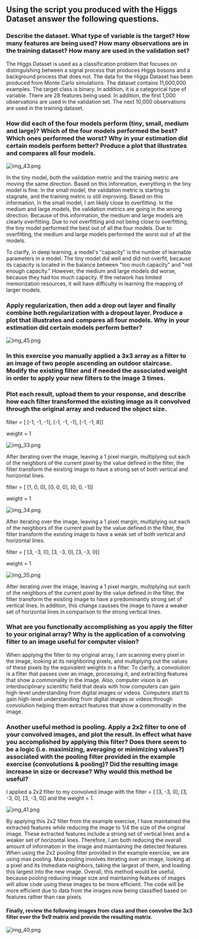 ## Using the script you produced with the Higgs Dataset answer the following questions.

### Describe the dataset. What type of variable is the target? How many features are being used? How many observations are in the training dataset? How many are used in the validation set?

The Higgs Dataset is used as a classification problem that focuses on distinguishing between a signal process that produces Higgs bosons and a background process that does not. The data for the Higgs Dataset has been produced from Monte Carlo simulations. The dataset contains 11,000,000 examples. The target class is binary. In addition, it is a categorical type of variable. There are 28 features being used. In addition, the first 1,000 observations are used in the validation set. The next 10,000 observations are used in the training dataset. 

### How did each of the four models perform (tiny, small, medium and large)? Which of the four models performed the best? Which ones performed the worst? Why in your estimation did certain models perform better? Produce a plot that illustrates and compares all four models.

![img_43.png](img_43.png)

In the tiny model, both the validation metric and the training metric are moving the same direction. Based on this information, everything in the tiny model is fine. In the small model, the validation metric is starting to stagnate, and the training metric is still improving. Based on this information, in the small model, I am likely close to overfitting. In the medium and large models, the validation metrics are going in the wrong direction. Because of this information, the medium and large models are clearly overfitting. Due to not overfitting and not being close to overfitting, the tiny model performed the best out of all the four models. Due to overfitting, the medium and large models performed the worst out of all the models. 

To clarify, in deep learning, a model's "capacity" is the number of learnable parameters in a model. The tiny model did well and did not overfit, because its capacity is located in the balance between "too much capacity" and "not enough capacity." However, the medium and large models did worse, because they had too much capacity. If the network has limited memorization resources, it will have difficulty in learning the mapping of larger models. 

### Apply regularization, then add a drop out layer and finally combine both regularization with a dropout layer. Produce a plot that illustrates and compares all four models. Why in your estimation did certain models perform better?

![img_45.png](img_45.png)



### In this exercise you manually applied a 3x3 array as a filter to an image of two people ascending an outdoor staircase. Modify the existing filter and if needed the associated weight in order to apply your new filters to the image 3 times.

### Plot each result, upload them to your response, and describe how each filter transformed the existing image as it convolved through the original array and reduced the object size. 

filter = [ [-1, -1, -1], [-1, -1, -1], [-1, -1, 8]]

weight  = 1

![img_33.png](img_33.png)

After iterating over the image, leaving a 1 pixel margin, multiplying out each of the neighbors of the current pixel by the value defined in the filter, the filter transform the existing image to have a strong set of both vertical and horizontal lines.

filter = [ [1, 0, 0], [0, 0, 0], [0, 0, -1]]

weight = 1

![img_34.png](img_34.png)

After iterating over the image, leaving a 1 pixel margin, multiplying out each of the neighbors of the current pixel by the value defined in the filter, the filter transform the existing image to have a weak set of both vertical and horizontal lines. 

filter = [ [3, -3, 0], [3, -3, 0], [3, -3, 0]]

weight = 1

![img_35.png](img_35.png)

After iterating over the image, leaving a 1 pixel margin, multiplying out each of the neighbors of the current pixel by the value defined in the filter, the filter transform the existing image to have a predominantly strong set of vertical lines. In addition, this change causses the image to have a weaker set of horizontal lines in comparison to the strong vertical lines.

### What are you functionally accomplishing as you apply the filter to your original array? Why is the application of a convolving filter to an image useful for computer vision? 

When applying the filter to my original array, I am scanning every pixel in the image, looking at its neighboring pixels, and multiplying out the values of these pixels by the equivalent weights in a filter. To clarify, a convolution is a filter that passes over an image, processing it, and extracting features that show a commonality in the image. Also, computer vision is an interdisciplinary scientific field that deals with how computers can gain high-level understanding from digital images or videos. Computers start to gain high-level understanding from digital images or videos through convolution helping them extract features that show a commonality in the image. 

### Another useful method is pooling. Apply a 2x2 filter to one of your convolved images, and plot the result. In effect what have you accomplished by applying this filter? Does there seem to be a logic (i.e. maximizing, averaging or minimizing values?) associated with the pooling filter provided in the example exercise (convolutions & pooling)? Did the resulting image increase in size or decrease? Why would this method be useful?
I applied a 2x2 filter to my convolved image with the filter = [ [3, -3, 0], [3, -3, 0], [3, -3, 0]]
and the weight = 1.

![img_41.png](img_41.png)

By applying this 2x2 filter from the example exercise, I have maintained the extracted features while reducing the image to 1/4 the size of the original image. 
These extracted features include a strong set of vertical lines and a weaker set of horizontal lines. 
Therefore, I am both reducing the overall amount of information in the image and maintaining the detected features. 
When using the 2x2 pooling filter provided in the example exercise, we are using max pooling. Max pooling involves iterating over an image, looking at a pixel and its immediate neighbors, taking the largest of them, and loading this largest into the new image. 
Overall, this method would be useful, because pooling reducing image size and maintaining features of images will allow code using these images to be more efficient. The code will be more efficient due to data from the images now being classified based on features rather than raw pixels. 

#### Finally, review the following images from class and then convolve the 3x3 filter over the 9x9 matrix and provide the resulting matrix.

![img_40.png](img_40.png)